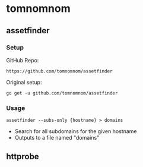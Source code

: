 # tomnomnom

## assetfinder

### Setup

GitHub Repo:

```
https://github.com/tomnomnom/assetfinder
```

Original setup:

```
go get -u github.com/tomnomnom/assetfinder
```

### Usage

```
assetfinder --subs-only {hostname} > domains
```

* Search for all subdomains for the given hostname
* Outputs to a file named "domains"

## httprobe
